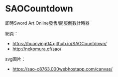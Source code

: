 # SAOCountdown
即時Sword Art Online發售/開服倒數計時器

網頁：
* https://huanying04.github.io/SAOCountdown/
* http://nekomura.cf/sao/

svg圖片：
* https://sao-c8763.000webhostapp.com/canvas/
